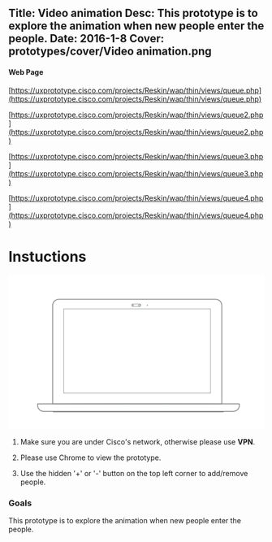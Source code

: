 Title: Video animation
Desc: This prototype is to explore the animation when new people enter the people.
Date: 2016-1-8
Cover: prototypes/cover/Video animation.png
---

#### Web Page

[https://uxprototype.cisco.com/projects/Reskin/wap/thin/views/queue.php](https://uxprototype.cisco.com/projects/Reskin/wap/thin/views/queue.php)

[https://uxprototype.cisco.com/projects/Reskin/wap/thin/views/queue2.php](https://uxprototype.cisco.com/projects/Reskin/wap/thin/views/queue2.php)

[https://uxprototype.cisco.com/projects/Reskin/wap/thin/views/queue3.php](https://uxprototype.cisco.com/projects/Reskin/wap/thin/views/queue3.php)

[https://uxprototype.cisco.com/projects/Reskin/wap/thin/views/queue4.php](https://uxprototype.cisco.com/projects/Reskin/wap/thin/views/queue4.php)

# Instuctions 
![Desktop](../../../img_data/prototypes/Desktop-2x.png)

1) Make sure you are under Cisco's network, otherwise please use **VPN**.

2) Please use Chrome to view the prototype.

3) Use the hidden '+' or '-' button on the top left corner to add/remove people. 

### Goals	
This prototype is to explore the animation when new people enter the people.
